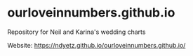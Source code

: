 # ourloveinnumbers.github.io
Repository for Neil and Karina's wedding charts

Website: https://ndyetz.github.io/ourloveinnumbers.github.io/
